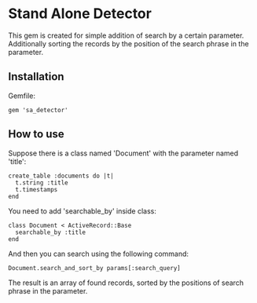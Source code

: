 Stand Alone Detector
====================

This gem is created for simple addition of search by a certain parameter. Additionally sorting the records by the position of the search phrase in the parameter.

Installation
------------

Gemfile:

    gem 'sa_detector'

How to use
----------

Suppose there is a class named 'Document' with the parameter named 'title':

    create_table :documents do |t|
      t.string :title
      t.timestamps
    end

You need to add 'searchable_by' inside class:

    class Document < ActiveRecord::Base
      searchable_by :title
    end

And then you can search using the following command:

    Document.search_and_sort_by params[:search_query]

The result is an array of found records, sorted by the positions of search phrase in the parameter.

